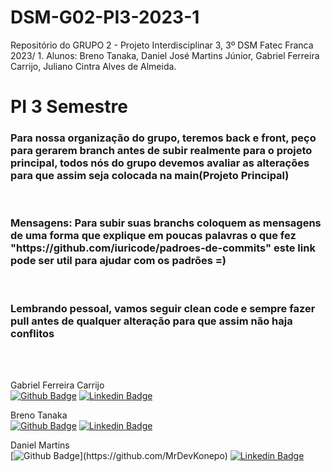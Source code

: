 # DSM-G02-PI3-2023-1

Repositório do GRUPO 2 - Projeto Interdisciplinar 3, 3º DSM Fatec Franca 2023/ 1. Alunos: Breno Tanaka, Daniel José Martins Júnior, Gabriel Ferreira Carrijo, Juliano Cintra Alves de Almeida.

#
# PI 3 Semestre

<h3>Para nossa organização do grupo, teremos back e front, peço para gerarem branch antes de subir realmente para o projeto principal, todos nós do grupo devemos avaliar as alterações para que assim seja colocada na main(Projeto Principal)</h3>

<br>

<h3>Mensagens: Para subir suas branchs coloquem as mensagens de uma forma que explique em poucas palavras o que fez "https://github.com/iuricode/padroes-de-commits" este link pode ser util para ajudar com os padrões =)</h3>

<br>

<h3>Lembrando pessoal, vamos seguir clean code e sempre fazer pull antes de qualquer alteração para que assim não haja conflitos</h3>

<br>
<br>

Gabriel Ferreira Carrijo 
<br>
[![Github Badge](https://img.shields.io/badge/-Github-000?style=flat-square&logo=Github&logoColor=white&link=https://github.com/fagnerpsantos)](https://github.com/GabrielFCarrijo)
[![Linkedin Badge](https://img.shields.io/badge/-LinkedIn-blue?style=flat-square&logo=Linkedin&logoColor=white&link=https://www.linkedin.com/in/fagnerpsantos/)](https://br.linkedin.com/in/gabriel-carrijo-a371ab205?trk=people-guest_people_search-card)


Breno Tanaka  
[![Github Badge](https://img.shields.io/badge/-Github-000?style=flat-square&logo=Github&logoColor=white&link=https://github.com/fagnerpsantos)](https://github.com/BrenoTNK)
[![Linkedin Badge](https://img.shields.io/badge/-LinkedIn-blue?style=flat-square&logo=Linkedin&logoColor=white&link=https://www.linkedin.com/in/fagnerpsantos/)](https://www.linkedin.com/in/breno-tanaka-034b58241/)
<br>

Daniel Martins <br>
[![Github Badge](https://img.shields.io/badge/-Github-000?style=flat-square&logo=Github&logoColor=white&link=https:)](https://github.com/MrDevKonepo)
[![Linkedin Badge](https://img.shields.io/badge/-LinkedIn-blue?style=flat-square&logo=Linkedin&logoColor=white&link=https://www.linkedin.com/in/fagnerpsantos/)](https://www.linkedin.com/in/daniel-martins-87384a20a/)
<br>
